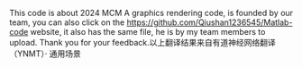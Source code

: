 This code is about 2024 MCM A graphics rendering code, is founded by our team, you can also click on the https://github.com/Qiushan1236545/Matlab-code website, it also has the same file, he is by my team members to upload. Thank you for your feedback.以上翻译结果来自有道神经网络翻译（YNMT）· 通用场景
